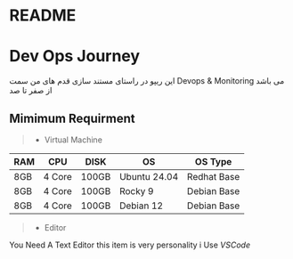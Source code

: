 # README
# Dev Ops Journey
این ریپو در راستای مستند سازی قدم های من سمت Devops & Monitoring می باشد از صفر تا صد

## Mimimum Requirment
>- Virtual Machine

|RAM|CPU|DISK|OS|OS Type|
| ----------- | ----------- | ----------- | ----------- | ----------- |
|8GB|4 Core|100GB|Ubuntu 24.04| Redhat Base | 
|8GB|4 Core|100GB|Rocky 9| Debian Base |
|8GB|4 Core|100GB|Debian 12| Debian Base |

>- Editor

You Need A Text Editor this item is very personality i Use *VSCode*

